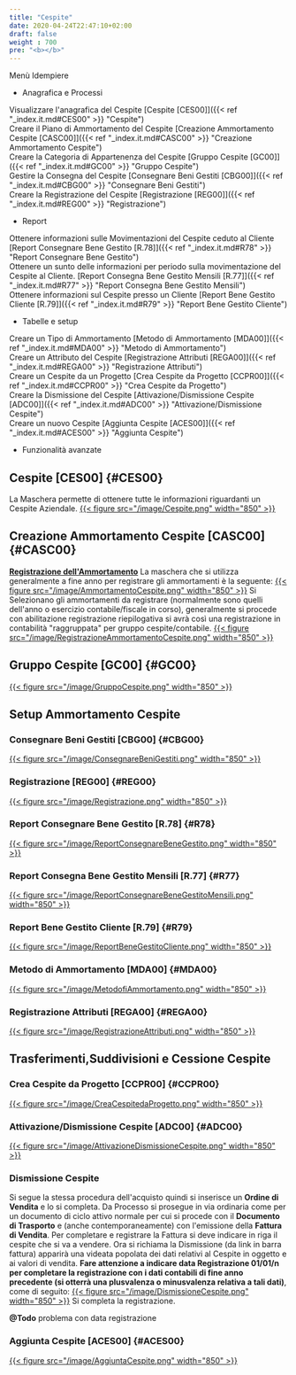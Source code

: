 ```yaml
---
title: "Cespite"
date: 2020-04-24T22:47:10+02:00
draft: false
weight : 700
pre: "<b></b>"
---
```


Menù Idempiere
- Anagrafica e Processi

 Visualizzare l'anagrafica del Cespite 
[Cespite [CES00]]({{< ref "_index.it.md#CES00" >}} "Cespite") <br>
 Creare il Piano di Ammortamento del Cespite
[Creazione Ammortamento Cespite [CASC00]]({{< ref "_index.it.md#CASC00" >}} "Creazione Ammortamento Cespite") <br>
 Creare la Categoria di Appartenenza del Cespite
[Gruppo Cespite [GC00]]({{< ref "_index.it.md#GC00" >}} "Gruppo Cespite") <br>
 Gestire la Consegna del Cespite
[Consegnare Beni Gestiti [CBG00]]({{< ref "_index.it.md#CBG00" >}} "Consegnare Beni Gestiti") <br>
 Creare la Registrazione del Cespite 
[Registrazione [REG00]]({{< ref "_index.it.md#REG00" >}} "Registrazione") <br>

- Report

 Ottenere informazioni sulle Movimentazioni del Cespite ceduto al Cliente 
[Report Consegnare Bene Gestito [R.78]]({{< ref "_index.it.md#R78" >}} "Report Consegnare Bene Gestito") <br>
 Ottenere un sunto delle informazioni per periodo sulla movimentazione del Cespite al Cliente.
[Report Consegna Bene Gestito Mensili [R.77]]({{< ref "_index.it.md#R77" >}} "Report Consegna Bene Gestito Mensili") <br>
 Ottenere informazioni sul Cespite presso un Cliente
[Report Bene Gestito Cliente [R.79]]({{< ref "_index.it.md#R79" >}} "Report Bene Gestito Cliente") <br>

- Tabelle e setup

 Creare un Tipo di Ammortamento
[Metodo di Ammortamento [MDA00]]({{< ref "_index.it.md#MDA00" >}} "Metodo di Ammortamento") <br>
 Creare un Attributo del Cespite
[Registrazione Attributi [REGA00]]({{< ref "_index.it.md#REGA00" >}} "Registrazione Attributi") <br>
 Creare un Cespite da un Progetto
[Crea Cespite da Progetto [CCPR00]]({{< ref "_index.it.md#CCPR00" >}} "Crea Cespite da Progetto") <br>
 Creare la Dismissione del Cespite
[Attivazione/Dismissione Cespite [ADC00]]({{< ref "_index.it.md#ADC00" >}} "Attivazione/Dismissione Cespite") <br>
 Creare un nuovo Cespite
[Aggiunta Cespite [ACES00]]({{< ref "_index.it.md#ACES00" >}} "Aggiunta Cespite") <br>

- Funzionalità avanzate


## Cespite [CES00] {#CES00}
La Maschera permette di ottenere tutte le informazioni riguardanti un Cespite Aziendale.
[{{< figure src="/image/Cespite.png"  width="850"  >}}](/image/Cespite.png)


## Creazione Ammortamento Cespite [CASC00] {#CASC00}
**<u>Registrazione dell'Ammortamento</u>**
La maschera che si utilizza generalmente a fine anno per registrare gli ammortamenti è la seguente:
[{{< figure src="/image/AmmortamentoCespite.png"  width="850"  >}}](/image/AmmortamentoCespite.png)
Si Selezionano gli ammortamenti da registrare (normalmente sono quelli dell'anno o esercizio contabile/fiscale in corso), generalmente si procede con abilitazione registrazione riepilogativa si avrà così una registrazione in contabilità "raggruppata" per gruppo cespite/contabile.
[{{< figure src="/image/RegistrazioneAmmortamentoCespite.png"  width="850"  >}}](/image/RegistrazioneAmmortamentoCespite.png)


## Gruppo Cespite [GC00] {#GC00}
[{{< figure src="/image/GruppoCespite.png"  width="850"  >}}](/image/GruppoCespite.png)


## Setup Ammortamento Cespite
### Consegnare Beni Gestiti [CBG00] {#CBG00}
[{{< figure src="/image/ConsegnareBeniGestiti.png"  width="850"  >}}](/image/ConsegnareBeniGestiti.png)
### Registrazione [REG00] {#REG00}
[{{< figure src="/image/Registrazione.png"  width="850"  >}}](/image/Registrazione.png)
### Report Consegnare Bene Gestito [R.78] {#R78}
[{{< figure src="/image/ReportConsegnareBeneGestito.png"  width="850"  >}}](/image/ReportConsegnareBeneGestito.png)
### Report Consegna Bene Gestito Mensili [R.77] {#R77}
[{{< figure src="/image/ReportConsegnareBeneGestitoMensili.png"  width="850"  >}}](/image/ReportConsegnareBeneGestitoMensili.png)
### Report Bene Gestito Cliente [R.79] {#R79}
[{{< figure src="/image/ReportBeneGestitoCliente.png"  width="850"  >}}](/image/ReportBeneGestitoCliente.png)
### Metodo di Ammortamento [MDA00] {#MDA00}
[{{< figure src="/image/MetodofiAmmortamento.png"  width="850"  >}}](/image/MetodofiAmmortamento.png)
### Registrazione Attributi [REGA00] {#REGA00}
[{{< figure src="/image/RegistrazioneAttributi.png"  width="850"  >}}](/image/RegistrazioneAttributi.png)

## Trasferimenti,Suddivisioni e Cessione Cespite
### Crea Cespite da Progetto [CCPR00] {#CCPR00}
[{{< figure src="/image/CreaCespitedaProgetto.png"  width="850"  >}}](/image/CreaCespitedaProgetto.png)
### Attivazione/Dismissione Cespite [ADC00] {#ADC00}
[{{< figure src="/image/AttivazioneDismissioneCespite.png"  width="850"  >}}](/image/AttivazioneDismissioneCespite.png)
### Dismissione Cespite
Si segue la stessa procedura dell'acquisto quindi si inserisce un **Ordine di Vendita** e lo si completa.
Da Processo si prosegue in via ordinaria come per un documento di ciclo attivo normale per cui si procede con il **Documento di Trasporto** e (anche contemporaneamente) con l'emissione della **Fattura di Vendita**.
Per completare e registrare la Fattura si deve indicare in riga il cespite che si va a vendere.
Ora si richiama la Dismissione (da link in barra fattura) apparirà una videata popolata dei dati relativi al Cespite in oggetto e ai valori di vendita. **Fare attenzione a indicare data Registrazione 01/01/n per completare la registrazione con i dati contabili di fine anno precedente (si otterrà una plusvalenza o minusvalenza relativa a tali dati)**, come di seguito:
[{{< figure src="/image/DismissioneCespite.png"  width="850"  >}}](/image/DismissioneCespite.png)
Si completa la registrazione.

**@Todo**
problema con data registrazione



### Aggiunta Cespite [ACES00] {#ACES00}
[{{< figure src="/image/AggiuntaCespite.png"  width="850"  >}}](/image/AggiuntaCespite.png)
